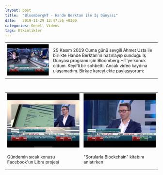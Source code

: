 ```yaml
---
layout: post
title:  "BloombergHT - Hande Berktan ile İş Dünyası"
date:   2019-11-29 12:47:56 +0300
categories: Genel, Videos
tags: Etkinlikler
---
```


<table><tr><td style="width:30%">
   <img src="/assets/TS_Bloomberg_191129-3.jpg">
</td>
<td style="width:70%">
<p>
29 Kasım 2019 Cuma günü sevgili Ahmet Usta ile birlikte Hande Berktan'ın hazırlayıp sunduğu İş Dünyası programı için Bloomberg HT'ye konuk oldum. Keyifli bir sohbetti. Ancak video kaydına ulaşamadım. Birkaç kareyi ekte paylaşıyorum:  
</p>
</td></tr></table>

&nbsp;

<table><tr><td style="width:50%">
<img src="/assets/TS_Bloomberg_191129_5.jpg">
</td>
<td style="width:70%">
<img src="/assets/TS_Bloomberg_191129_4.jpg">
   </td></tr>
<tr><td style="width:50%">
<p>
Gündemin sıcak konusu Facebook'un Libra projesi
</p></td>
<td style="width:70%">
<p>
"Sorularla Blockchain" kitabını anlatırken
</p>
</td></tr>
</table>
